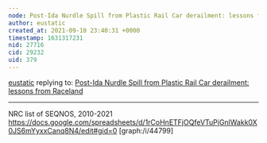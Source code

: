 ```yaml
---
node: Post-Ida Nurdle Spill from Plastic Rail Car derailment: lessons from Raceland
author: eustatic
created_at: 2021-09-10 23:40:31 +0000
timestamp: 1631317231
nid: 27716
cid: 29232
uid: 379
---
```




[eustatic](../profile/eustatic) replying to: [Post-Ida Nurdle Spill from Plastic Rail Car derailment: lessons from Raceland](../notes/eustatic/09-09-2021/post-ida-nurdle-spill-from-plastic-rail-car-derailment-lessons-from-raceland)

----
NRC list of SEQNOS, 2010-2021
https://docs.google.com/spreadsheets/d/1rCoHnETFjOQfeVTuPjGnlWakk0X0JS6mYyxxCanq8N4/edit#gid=0
[graph:/i/44799]

